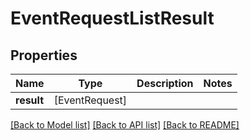 # EventRequestListResult

## Properties
Name | Type | Description | Notes
------------ | ------------- | ------------- | -------------
**result** | [EventRequest] |  | 

[[Back to Model list]](../README.md#documentation-for-models) [[Back to API list]](../README.md#documentation-for-api-endpoints) [[Back to README]](../README.md)


